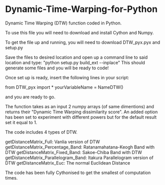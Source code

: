 # Dynamic-Time-Warping-for-Python
Dynamic Time Warping (DTW) function coded in Python. 

To use this file you will need to download and install Cython and Numpy.

To get the file up and running, you will need to download DTW_pyx.pyx and setup.py 

Save the files to desired location and open up a command line to said location and type: 
"python setup.py build_ext --inplace" 
This should generate some files and you will be ready to code! 

Once set up is ready, insert the following lines in your script: 

from DTW_pyx import * 
yourVariableName = NameDTW()

and you are ready to go. 

The function takes as an input 2 numpy arrays (of same dimentions) and returns their "Dynamic Time Warping dissimilarity score". An added option has been set to experiment with different powers but for the default result set it equal to 1. 



The code includes 4 types of DTW. 

getDistanceMatrix_Full: Vanlia version of DTW  
getDistanceMatrix_Percentage_Band: Ratanamahatana-Keogh Band with DTW  
getDistanceMatrix_Fixed_Band: Sakoe-Chiba Band with DTW  
getDistanceMatrix_Parallelogram_Band: Itakura Parallelogram version of DTW 
getDistanceMatrix_Euc: The normal Euclidean Distance 

The code has been fully Cythonised to get the smallest of computation times. 
